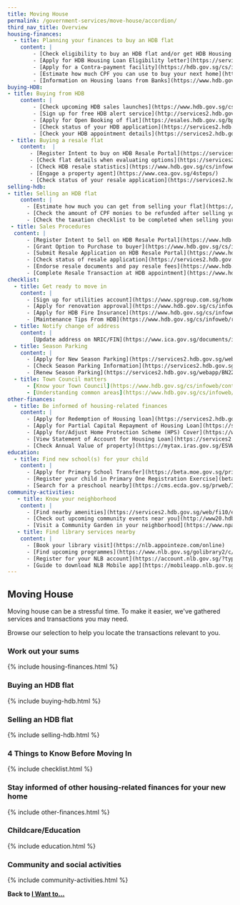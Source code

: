 ```yaml
---
title: Moving House
permalink: /government-services/move-house/accordion/
third_nav_title: Overview
housing-finances:
  - title: Planning your finances to buy an HDB flat
    content: |
        - [Check eligibility to buy an HDB flat and/or get HDB Housing Loan](https://services2.hdb.gov.sg/webapp/BP13EligCheck/BP13SHome?strSystem=CHECK)
        - [Apply for HDB Housing Loan Eligibility letter](https://services2.hdb.gov.sg/webapp/BP27AWHLEApplication/BP27SHome)
        - [Apply for a Contra-payment facility](https://hdb.gov.sg/cs/infoweb/residential/financing-a-flat-purchase/housing-loan-from-hdb/contra-payment-facility-for-new-flats)
        - [Estimate how much CPF you can use to buy your next home](https://www.cpf.gov.sg/eSvc/Web/Schemes/CpfHousingUsage/Input1)
        - [Information on Housing loans from Banks](https://www.hdb.gov.sg/cs/infoweb/residential/financing-a-flat-purchase/housing-loan-from-banks)
buying-HDB:
- title: Buying from HDB
    content: |
        - [Check upcoming HDB sales launches](https://www.hdb.gov.sg/cs/infoweb/residential/buying-a-flat/new/sales-launches/bto-sbf-open-booking?anchor=upcomingBTO) 
        - [Sign up for free HDB alert service](http://services2.hdb.gov.sg/webapp/BF08CESS/Index.jsp)
        - [Apply for Open Booking of flat](https://esales.hdb.gov.sg/bp25/launch/open/OPEN_page_7142/home.html)
        - [Check status of your HDB application](https://services2.hdb.gov.sg/webapp/BP13BTOENQWeb/BP13RSLT.jsp?strSystem=BTO1)
        - [Check your HDB appointment details](https://services2.hdb.gov.sg/webapp/SX05AWSPCP/SX05PSPCPLogin.jsp)
 - title: Buying a resale flat
    content:  |
       - [Register Intent to buy on HDB Resale Portal](https://services2.hdb.gov.sg/webapp/BB31AWDashboardWeb/BB31PLogin.jsp)
       - [Check flat details when evaluating options](https://services2.hdb.gov.sg/web/fi10/emap.html)
       - [Check HDB resale statistics](https://www.hdb.gov.sg/cs/infoweb/residential/buying-a-flat/resale/getting-started/resale-statistics)
       - [Engage a property agent](https://www.cea.gov.sg/4steps/)
       - [Check status of your resale application](https://services2.hdb.gov.sg/webapp/BB31AWDashboardWeb/BB31PLogin.jsp)
selling-hdb:
- title: Selling an HDB flat
    content: |
      - [Estimate how much you can get from selling your flat](https://services2.hdb.gov.sg/webapp/BB24SaleProceedCalculator/BB24SSaleProceedsCalc)
      - [Check the amount of CPF monies to be refunded after selling your flat](https://www.cpf.gov.sg/eSvc/Web/Schemes/PublicHousingWithdrawalStatement/Statement)
      - [Check the taxation checklist to be completed when selling your property](https://www.iras.gov.sg/irashome/Property/Property-owners/Selling-renting-out-carrying-out-works/Selling-your-Property/)
 - title: Sales Procedures
  content: |
      - [Register Intent to Sell on HDB Resale Portal](https://www.hdb.gov.sg/cs/infoweb/residential/selling-a-flat/procedures/register-intent-to-sell)
      - [Grant Option to Purchase to buyer](https://www.hdb.gov.sg/cs/infoweb/residential/selling-a-flat/procedures/option-to-purchase)
      - [Submit Resale Application on HDB Resale Portal](https://www.hdb.gov.sg/cs/infoweb/residential/selling-a-flat/procedures/resale-application)
      - [Check status of resale application](https://services2.hdb.gov.sg/webapp/BB31AWDashboardWeb/BB31PLogin.jsp)
      - [Endorse resale documents and pay resale fees](https://www.hdb.gov.sg/cs/infoweb/residential/selling-a-flat/procedures/resale-application/after-submitting-a-resale-application-)
      - [Complete Resale Transaction at HDB appointment](https://www.hdb.gov.sg/cs/infoweb/residential/selling-a-flat/procedures/appointment-at-hdb)
checklist:
  - title: Get ready to move in
    content: |
      - [Sign up for utilities account](https://www.spgroup.com.sg/home)
      - [Apply for renovation approval](https://www.hdb.gov.sg/cs/infoweb/residential/living-in-an-hdb-flat/renovation/applying-for-approval)
      - [Apply for HDB Fire Insurance](https://www.hdb.gov.sg/cs/infoweb/residential/living-in-an-hdb-flat/fire-insurance)
      - [Maintenance Tips From HDB](https://www.hdb.gov.sg/cs/infoweb/residential/living-in-an-hdb-flat/home-maintenance/home-care-guide)
  - title: Notify change of address
    content: |
        [Update address on NRIC/FIN](https://www.ica.gov.sg/documents/ic/update_residential_address) 
  - title: Season Parking
    content: |
      - [Apply for New Season Parking](https://services2.hdb.gov.sg/webapp/BN22PPORTALWeb/eApplication/BN22PApplicationTerms.jsp)
      - [Check Season Parking Information](https://services2.hdb.gov.sg/webapp/BN22CpkVcncy/BN22SeasonParkInfoSearch.jsp)
      - [Renew Season Parking](https://services2.hdb.gov.sg/webapp/BN22ERENEW/BN22PRenewTerms.jsp)
  - title: Town Council matters
      - [Know your Town Council](https://www.hdb.gov.sg/cs/infoweb/contact-us?anchor=towncouncil)
      - [Understanding common areas](https://www.hdb.gov.sg/cs/infoweb/residential/living-in-an-hdb-flat/home-maintenance/function-of-hdb-branches-and-town-councils)
other-finances:
  - title: Be informed of housing-related finances
    content: |
      - [Apply for Redemption of Housing loan](https://services2.hdb.gov.sg/webapp/AB03AWRedemptionWeb/AB03SRedemption)
      - [Apply for Partial Capital Repayment of Housing Loan](https://services2.hdb.gov.sg/webapp/AB03FININFO/AB03SSelAcc)
      - [Apply for/Adjust Home Protection Scheme (HPS) Cover](https://www.cpf.gov.sg/eSvc/Web/Schemes/ApplyOrAdjustHpsCover/ImportantNotes)
      - [View Statement of Account for Housing Loan](https://services2.hdb.gov.sg/webapp/AB03FININFO/AB03SSelAcc)
      - [Check Annual Value of property](https://mytax.iras.gov.sg/ESVWeb/default.aspx?target=MPTPropertySearch&toLoginSelection=true)
education:
  - title: Find new school(s) for your child
    content: |
      - [Apply for Primary School Transfer](https://beta.moe.gov.sg/primary/transfers/apply/)
      - [Register your child in Primary One Registration Exercise](beta.moe/gov.sg/primary/p1-registration)
      - [Search for a preschool nearby](https://cms.ecda.gov.sg/prweb/IAC/zGwoaxwY6Bz0rcpuMWgTMg%5B%5B*/!STANDARD)
community-activities:
   - title: Know your neighborhood
    content: |
      - [Find nearby amenities](https://services2.hdb.gov.sg/web/fi10/emap.html)
      - [Check out upcoming community events near you](http://www20.hdb.gov.sg/fi10/fi10341p.nsf/new-and-upcoming-events?OpenForm)
      - [Visit a Community Garden in your neighborhood](https://www.nparks.gov.sg/gardening/community-gardens/visit-a-community-garden)
   - title: Find library services nearby
    content: |
      - [Book your library visit](https://nlb.appointeze.com/online)
      - [Find upcoming programmes](https://www.nlb.gov.sg/golibrary2/c/30307529/)
      - [Register for your NLB account](https://account.nlb.gov.sg/?type=register)
      - [Guide to download NLB Mobile app](https://mobileapp.nlb.gov.sg/)
---
```


## Moving House

Moving house can be a stressful time. To make it easier, we've gathered services and transactions you may need.

Browse our selection to help you locate the transactions relevant to you.


### Work out your sums 
{% include housing-finances.html %}


### Buying an HDB flat
{% include buying-hdb.html %}


### Selling an HDB flat
{% include selling-hdb.html %}


### 4 Things to Know Before Moving In
{% include checklist.html %}


### Stay informed of other housing-related finances for your new home
{% include other-finances.html %}


### Childcare/Education 
{% include education.html %}


### Community and social activities
{% include community-activities.html %}



**Back to [I Want to...](/government-services/overview/)**
